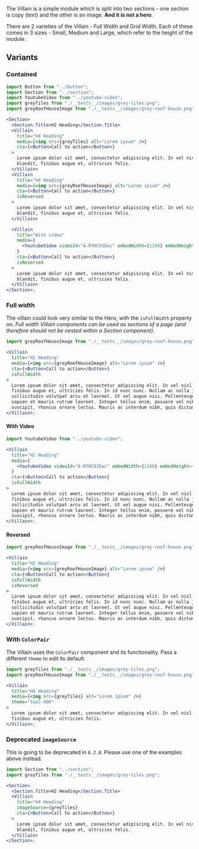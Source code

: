 The Villain is a simple module which is split into two sections - one section is copy (text) and the other is an image. **And it is not a hero**.

There are 2 varieties of the Villain - Full Width and Grid Width. Each of these comes in 3 sizes - Small, Medium and Large, which refer to the height of the module.

## Variants

### Contained

```jsx
import Button from "../button";
import Section from "../section";
import YoutubeVideo from "../youtube-video";
import greyTiles from "./__tests__/images/grey-tiles.png";
import greyRoofHouseImage from "./__tests__/images/grey-roof-house.png";

<Section>
  <Section.Title>H2 Heading</Section.Title>
  <Villain
    title="H4 Heading"
    media={<img src={greyTiles} alt="Lorem ipsum" />}
    cta={<Button>Call to action</Button>}
  >
    Lorem ipsum dolor sit amet, consectetur adipiscing elit. In vel nisl
    blandit, finibus augue et, ultricies felis.
  </Villain>
  <Villain
    title="H4 Heading"
    media={<img src={greyRoofHouseImage} alt="Lorem ipsum" />}
    cta={<Button>Call to action</Button>}
    isReversed
  >
    Lorem ipsum dolor sit amet, consectetur adipiscing elit. In vel nisl
    blandit, finibus augue et, ultricies felis.
  </Villain>

  <Villain
    title="With video"
    media={
      <YoutubeVideo videoId="A-RfHC91Ewc" embedWidth={1280} embedHeight={720} />
    }
    cta={<Button>Call to action</Button>}
    isReversed
  >
    Lorem ipsum dolor sit amet, consectetur adipiscing elit. In vel nisl
    blandit, finibus augue et, ultricies felis.
  </Villain>
</Section>;
```

### Full width

The villain could look very similar to the Hero, with the `isFullWidth` property on.
_Full width Villain components can be used as sections of a page (and therefore should not be nested within a Section component)._

```jsx
import greyRoofHouseImage from "./__tests__/images/grey-roof-house.png";

<Villain
  title="H2 Heading"
  media={<img src={greyRoofHouseImage} alt="Lorem ipsum" />}
  cta={<Button>Call to action</Button>}
  isFullWidth
>
  Lorem ipsum dolor sit amet, consectetur adipiscing elit. In vel nisl blandit,
  finibus augue et, ultricies felis. In id nunc nunc. Nullam ac nulla justo. Sed
  sollicitudin volutpat arcu at laoreet. Ut vel augue nisi. Pellentesque egestas
  sapien et mauris rutrum laoreet. Integer tellus enim, posuere vel nibh
  suscipit, rhoncus ornare lectus. Mauris ac interdum nibh, quis dictum nulla.
</Villain>;
```

#### With Video

```jsx
import YoutubeVideo from "../youtube-video";

<Villain
  title="H2 Heading"
  media={
    <YoutubeVideo videoId="A-RfHC91Ewc" embedWidth={1280} embedHeight={720} />
  }
  cta={<Button>Call to action</Button>}
  isFullWidth
>
  Lorem ipsum dolor sit amet, consectetur adipiscing elit. In vel nisl blandit,
  finibus augue et, ultricies felis. In id nunc nunc. Nullam ac nulla justo. Sed
  sollicitudin volutpat arcu at laoreet. Ut vel augue nisi. Pellentesque egestas
  sapien et mauris rutrum laoreet. Integer tellus enim, posuere vel nibh
  suscipit, rhoncus ornare lectus. Mauris ac interdum nibh, quis dictum nulla.
</Villain>;
```

#### Reversed

```jsx
import greyRoofHouseImage from "./__tests__/images/grey-roof-house.png";

<Villain
  title="H2 Heading"
  media={<img src={greyRoofHouseImage} alt="Lorem ipsum" />}
  cta={<Button>Call to action</Button>}
  isFullWidth
  isReversed
>
  Lorem ipsum dolor sit amet, consectetur adipiscing elit. In vel nisl blandit,
  finibus augue et, ultricies felis. In id nunc nunc. Nullam ac nulla justo. Sed
  sollicitudin volutpat arcu at laoreet. Ut vel augue nisi. Pellentesque egestas
  sapien et mauris rutrum laoreet. Integer tellus enim, posuere vel nibh
  suscipit, rhoncus ornare lectus. Mauris ac interdum nibh, quis dictum nulla.
</Villain>;
```

### With `ColorPair`

The Villain uses the `ColorPair` component and its functionality. Pass a different `theme` to edit its default.

```jsx
import greyTiles from "./__tests__/images/grey-tiles.png";
import greyRoofHouseImage from "./__tests__/images/grey-roof-house.png";

<Villain
  title="H4 Heading"
  media={<img src={greyTiles} alt="Lorem ipsum" />}
  theme="teal-400"
>
  Lorem ipsum dolor sit amet, consectetur adipiscing elit. In vel nisl blandit,
  finibus augue et, ultricies felis.
</Villain>;
```

### Deprecated `imageSource`

This is going to be deprecated in `0.2.0`. Please use one of the examples above instead.

```jsx
import Section from "../section";
import greyTiles from "./__tests__/images/grey-tiles.png";

<Section>
  <Section.Title>H2 Heading</Section.Title>
  <Villain
    title="H4 Heading"
    imageSource={greyTiles}
    cta={<Button>Call to action</Button>}
  >
    Lorem ipsum dolor sit amet, consectetur adipiscing elit. In vel nisl
    blandit, finibus augue et, ultricies felis.
  </Villain>
</Section>;
```
